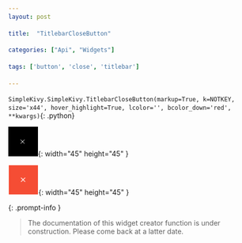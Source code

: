 ```yaml
---
layout: post

title:  "TitlebarCloseButton"

categories: ["Api", "Widgets"]

tags: ['button', 'close', 'titlebar']

---
```

`SimpleKivy.SimpleKivy.TitlebarCloseButton(markup=True, k=NOTKEY, size='x44', hover_highlight=True, lcolor='', bcolor_down='red', **kwargs)`{: .python}


![TitlebarCloseButton.png](assets/img/docs/TitlebarCloseButton.png){: width="45" height="45" }

![TitlebarCloseButton.2.png](assets/img/docs/TitlebarCloseButton.2.png){: width="45" height="45" }


{: .prompt-info }

> The documentation of this widget creator function is under construction. Please come back at a latter date.
